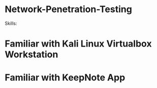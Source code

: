 # Network-Penetration-Testing
Skills: 
# Familiar with Kali Linux Virtualbox Workstation
# Familiar with KeepNote App
